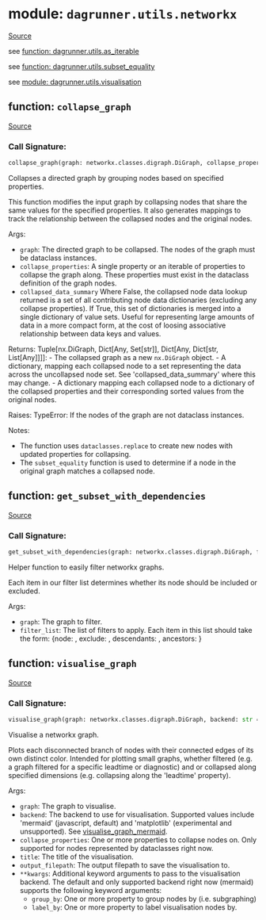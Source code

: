 # module: `dagrunner.utils.networkx`

[Source](../dagrunner/utils/networkx.py#L0)

see [function: dagrunner.utils.as_iterable](dagrunner.utils.md#function-as_iterable)

see [function: dagrunner.utils.subset_equality](dagrunner.utils.md#function-subset_equality)

see [module: dagrunner.utils.visualisation](dagrunner.utils.visualisation.md#module-dagrunnerutilsvisualisation)

## function: `collapse_graph`

[Source](../dagrunner/utils/networkx.py#L112)

### Call Signature:

```python
collapse_graph(graph: networkx.classes.digraph.DiGraph, collapse_properties: Union[str, Iterable[str]], collapsed_data_summary: bool = False)
```

Collapses a directed graph by grouping nodes based on specified properties.

This function modifies the input graph by collapsing nodes that share the same
values for the specified properties. It also generates mappings to track the
relationship between the collapsed nodes and the original nodes.

Args:
- `graph`: The directed graph to be collapsed. The nodes of the graph
    must be dataclass instances.
- `collapse_properties`: A single property or an iterable
    of properties to collapse the graph along. These properties must exist in the
    dataclass definition of the graph nodes.
- `collapsed_data_summary`
    Where False, the collapsed node data lookup returned is a set of all
    contributing node data dictionaries (excluding any collapse properties).
    If True, this set of dictionaries is merged into a single dictionary of value
    sets.  Useful for representing large amounts of data in a more compact form,
    at the cost of loosing associative relationship between data keys and values.


Returns:
    Tuple[nx.DiGraph, Dict[Any, Set[str]], Dict[Any, Dict[str, List[Any]]]]:
        - The collapsed graph as a new `nx.DiGraph` object.
        - A dictionary, mapping each collapsed node to a set representing the data
          across the uncollapsed node set.  See 'collapsed_data_summary' where this
          may change.
        - A dictionary mapping each collapsed node to a dictionary of the
          collapsed properties and their corresponding sorted values from
          the original nodes.

Raises:
    TypeError: If the nodes of the graph are not dataclass instances.

Notes:
- The function uses `dataclasses.replace` to create new nodes with updated
    properties for collapsing.
- The `subset_equality` function is used to determine if a node in the original
    graph matches a collapsed node.

## function: `get_subset_with_dependencies`

[Source](../dagrunner/utils/networkx.py#L50)

### Call Signature:

```python
get_subset_with_dependencies(graph: networkx.classes.digraph.DiGraph, filter_list: Union[dict, Iterable[dict]])
```

Helper function to easily filter networkx graphs.

Each item in our filter list determines whether its node should be included or
excluded.

Args:
- `graph`: The graph to filter.
- `filter_list`: The list of filters to apply.
    Each item in this list should take the form:
        {node: <node>, exclude: <bool>, descendants: <bool>, ancestors: <bool>}

## function: `visualise_graph`

[Source](../dagrunner/utils/networkx.py#L224)

### Call Signature:

```python
visualise_graph(graph: networkx.classes.digraph.DiGraph, backend: str = 'mermaid', collapse_properties: Union[str, Iterable[str]] = None, title: str = None, output_filepath: str = None, **kwargs)
```

Visualise a networkx graph.

Plots each disconnected branch of nodes with their connected edges of its own
distinct color.  Intended for plotting small graphs, whether filtered (e.g. a graph
filtered for a specific leadtime or diagnostic) and or collapsed along specified
dimensions (e.g. collapsing along the 'leadtime' property).

Args:
- `graph`: The graph to visualise.
- `backend`: The backend to use for visualisation.  Supported values include
  'mermaid' (javascript, default) and 'matplotlib' (experimental and unsupported).
  See [visualise_graph_mermaid](#function-visualise_graph_mermaid).
- `collapse_properties`: One or more properties to collapse nodes on.  Only
  supported for nodes represented by dataclasses right now.
- `title`: The title of the visualisation.
- `output_filepath`: The output filepath to save the visualisation to.
- `**kwargs`: Additional keyword arguments to pass to the visualisation backend.
  The default and only supported backend right now (mermaid) supports the following
  keyword arguments:
  - `group_by`: One or more property to group nodes by (i.e. subgraphing)
  - `label_by`: One or more property to label visualisation nodes by.

